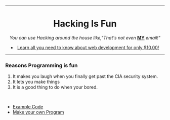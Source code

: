 
<html>
  <head>
    <meta charset="utf-8">
    <title>Hello Asher</title>
  </head>
    <hr>
  <body>
    <center>
    <h1>Hacking Is Fun</h1>
    <p><em> You can use Hacking around the house like,"That's not even </em> <strong><u>MY</u></strong><em> email!"</em></p>
    <li><a href="https://www.udemy.com/?utm_source=adwords-brand&utm_medium=udemyads&utm_campaign=Brand-Udemy_la.EN_cc.US&utm_term=_._ag_78616515599_._ad_388789121975_._de_c_._dm__._pl__._ti_aud-325382095161:kwd-310556426868_._li_9017277_._pd__._&utm_term=_._pd__._kw_udemy_._&matchtype=e&gclid=CjwKCAiA3OzvBRBXEiwALNKDP1jUTzymNy9lNTyW1DoAs43f5bkT4vOvhasMUcNAla0YOqTwGrvs7xoCB8cQAvD_BwE">Learn all you need to know about web development for only $10.00!</a></li>
    <hr>
  </center>
    <h3>Reasons Programming is fun</h3>
    <ol>
      <li>It makes you laugh when you finally get past the CIA security system. </li>
      <li>It lets you make things</li>
      <li>It is a good thing to do when your bored. </li>
    </ol>
    <br>
    <ul>
      <li><a href="Example Puns.html">Example Code</a></li>
      <li><a href="Make your own Pun.html">Make your own Program</a></li>
    </ul>
  </body>
</html>
